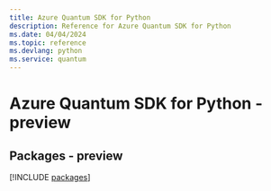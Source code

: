 ```yaml
---
title: Azure Quantum SDK for Python
description: Reference for Azure Quantum SDK for Python
ms.date: 04/04/2024
ms.topic: reference
ms.devlang: python
ms.service: quantum
---
```

# Azure Quantum SDK for Python - preview
## Packages - preview
[!INCLUDE [packages](quantum-index.md)]
